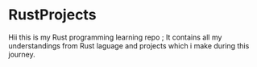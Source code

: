 # RustProjects
Hii this is my Rust programming learning repo ; It contains all my understandings from Rust laguage and projects which i make during this journey.
